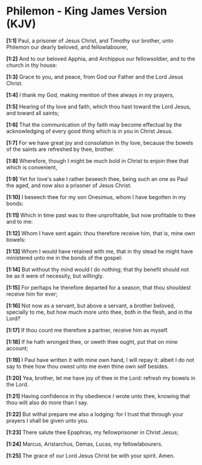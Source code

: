 # Philemon - King James Version (KJV)

**[1:1]** Paul, a prisoner of Jesus Christ, and Timothy our brother, unto Philemon our dearly beloved, and fellowlabourer,

**[1:2]** And to our beloved Apphia, and Archippus our fellowsoldier, and to the church in thy house:

**[1:3]** Grace to you, and peace, from God our Father and the Lord Jesus Christ.

**[1:4]** I thank my God, making mention of thee always in my prayers,

**[1:5]** Hearing of thy love and faith, which thou hast toward the Lord Jesus, and toward all saints;

**[1:6]** That the communication of thy faith may become effectual by the acknowledging of every good thing which is in you in Christ Jesus.

**[1:7]** For we have great joy and consolation in thy love, because the bowels of the saints are refreshed by thee, brother.

**[1:8]** Wherefore, though I might be much bold in Christ to enjoin thee that which is convenient,

**[1:9]** Yet for love's sake I rather beseech thee, being such an one as Paul the aged, and now also a prisoner of Jesus Christ.

**[1:10]** I beseech thee for my son Onesimus, whom I have begotten in my bonds:

**[1:11]** Which in time past was to thee unprofitable, but now profitable to thee and to me:

**[1:12]** Whom I have sent again: thou therefore receive him, that is, mine own bowels:

**[1:13]** Whom I would have retained with me, that in thy stead he might have ministered unto me in the bonds of the gospel:

**[1:14]** But without thy mind would I do nothing; that thy benefit should not be as it were of necessity, but willingly.

**[1:15]** For perhaps he therefore departed for a season, that thou shouldest receive him for ever;

**[1:16]** Not now as a servant, but above a servant, a brother beloved, specially to me, but how much more unto thee, both in the flesh, and in the Lord?

**[1:17]** If thou count me therefore a partner, receive him as myself.

**[1:18]** If he hath wronged thee, or oweth thee ought, put that on mine account;

**[1:19]** I Paul have written it with mine own hand, I will repay it: albeit I do not say to thee how thou owest unto me even thine own self besides.

**[1:20]** Yea, brother, let me have joy of thee in the Lord: refresh my bowels in the Lord.

**[1:21]** Having confidence in thy obedience I wrote unto thee, knowing that thou wilt also do more than I say.

**[1:22]** But withal prepare me also a lodging: for I trust that through your prayers I shall be given unto you.

**[1:23]** There salute thee Epaphras, my fellowprisoner in Christ Jesus;

**[1:24]** Marcus, Aristarchus, Demas, Lucas, my fellowlabourers.

**[1:25]** The grace of our Lord Jesus Christ be with your spirit. Amen.
